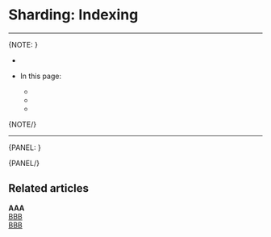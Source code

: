 ﻿# Sharding: Indexing
---

{NOTE: }

* 

* In this page:  
  * [](../sharding/indexing#)  
  * [](../sharding/indexing#)  
  * [](../sharding/indexing#)  

{NOTE/}

---

{PANEL: }

{PANEL/}

## Related articles

**AAA**  
[BBB](../)  
[BBB](../)  


